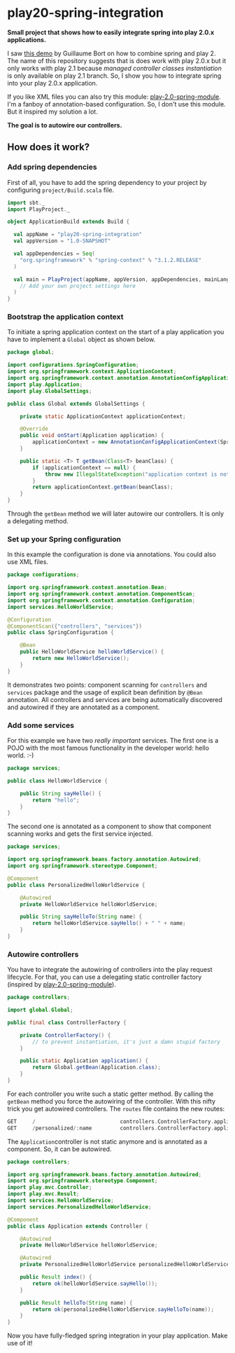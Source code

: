 play20-spring-integration
=========================

**Small project that shows how to easily integrate spring into play 2.0.x applications.**

I saw [this demo](https://github.com/guillaumebort/play20-spring-demo) by Guillaume Bort on how to combine spring and play 2. The name of this repository suggests that is does work with play 2.0.x but it only works with play 2.1 because _managed controller classes instantiation_ is only available on play 2.1 branch. So, I show you how to integrate spring into your play 2.0.x application.

If you like XML files you can also try this module: [play-2.0-spring-module](https://github.com/wsargent/play-2.0-spring-module). I'm a fanboy of annotation-based configuration. So, I don't use this module. But it inspired my solution a lot.

**The goal is to autowire our controllers.**

## How does it work?

### Add spring dependencies
First of all, you have to add the spring dependency to your project by configuring `project/Build.scala` file.

```scala
import sbt._
import PlayProject._

object ApplicationBuild extends Build {

  val appName = "play20-spring-integration"
  val appVersion = "1.0-SNAPSHOT"

  val appDependencies = Seq(
    "org.springframework" % "spring-context" % "3.1.2.RELEASE"
  )

  val main = PlayProject(appName, appVersion, appDependencies, mainLang = JAVA).settings(
    // Add your own project settings here
  )
}
```

### Bootstrap the application context

To initiate a spring application context on the start of a play application you have to implement a `Global` object as shown below.

```java
package global;

import configurations.SpringConfiguration;
import org.springframework.context.ApplicationContext;
import org.springframework.context.annotation.AnnotationConfigApplicationContext;
import play.Application;
import play.GlobalSettings;

public class Global extends GlobalSettings {

    private static ApplicationContext applicationContext;

    @Override
    public void onStart(Application application) {
        applicationContext = new AnnotationConfigApplicationContext(SpringConfiguration.class);
    }

    public static <T> T getBean(Class<T> beanClass) {
        if (applicationContext == null) {
            throw new IllegalStateException("application context is not initialized");
        }
        return applicationContext.getBean(beanClass);
    }
}
```

Through the `getBean` method we will later autowire our controllers. It is only a delegating method.

### Set up your Spring configuration

In this example the configuration is done via annotations. You could also use XML files.

```java
package configurations;

import org.springframework.context.annotation.Bean;
import org.springframework.context.annotation.ComponentScan;
import org.springframework.context.annotation.Configuration;
import services.HelloWorldService;

@Configuration
@ComponentScan({"controllers", "services"})
public class SpringConfiguration {

    @Bean
    public HelloWorldService helloWorldService() {
        return new HelloWorldService();
    }
}
```
It demonstrates two points: component scanning for `controllers` and `services` package and the usage of explicit bean definition by `@Bean` annotation. All controllers and services are being automatically discovered and autowired if they are annotated as a component.

### Add some services

For this example we have two _really important_ services. The first one is a POJO with the most famous functionality in the developer world: hello world. :-)

```java
package services;

public class HelloWorldService {

    public String sayHello() {
        return "hello";
    }
}
```

The second one is annotated as a component to show that component scanning works and gets the first service injected.


```java
package services;

import org.springframework.beans.factory.annotation.Autowired;
import org.springframework.stereotype.Component;

@Component
public class PersonalizedHelloWorldService {

    @Autowired
    private HelloWorldService helloWorldService;

    public String sayHelloTo(String name) {
        return helloWorldService.sayHello() + " " + name;
    }
}
```

### Autowire controllers
You have to integrate the autowiring of controllers into the play request lifecycle. For that, you can use a delegating static controller factory (inspired by [play-2.0-spring-module](https://github.com/wsargent/play-2.0-spring-module)).

```java
package controllers;

import global.Global;

public final class ControllerFactory {

    private ControllerFactory() {
        // to prevent instantiation, it's just a damn stupid factory
    }

    public static Application application() {
        return Global.getBean(Application.class);
    }
}
```

For each controller you write such a static getter method. By calling the `getBean` method you force the autowiring of the controller. With this nifty trick you get autowired controllers. The `routes` file contains the new routes:

```scala
GET     /                           controllers.ControllerFactory.application.index()
GET     /personalized/:name         controllers.ControllerFactory.application.helloTo(name: String)
```

The `Application`controller is not static anymore and is annotated as a component. So, it can be autowired.

```java
package controllers;

import org.springframework.beans.factory.annotation.Autowired;
import org.springframework.stereotype.Component;
import play.mvc.Controller;
import play.mvc.Result;
import services.HelloWorldService;
import services.PersonalizedHelloWorldService;

@Component
public class Application extends Controller {

    @Autowired
    private HelloWorldService helloWorldService;

    @Autowired
    private PersonalizedHelloWorldService personalizedHelloWorldService;

    public Result index() {
        return ok(helloWorldService.sayHello());
    }

    public Result helloTo(String name) {
        return ok(personalizedHelloWorldService.sayHelloTo(name));
    }
}
```

Now you have fully-fledged spring integration in your play application. Make use of it!